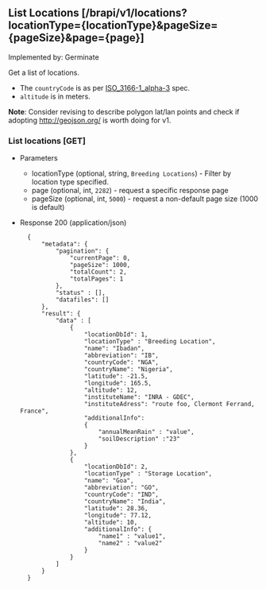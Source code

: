 ## List Locations [/brapi/v1/locations?locationType={locationType}&pageSize={pageSize}&page={page}]

Implemented by: Germinate

Get a list of locations.

* The `countryCode` is as per [ISO_3166-1_alpha-3](https://en.wikipedia.org/wiki/ISO_3166-1_alpha-3) spec.
* `altitude` is in meters.

**Note**: Consider revising to describe polygon lat/lan points and check if adopting http://geojson.org/ is worth doing for v1.

### List locations [GET]

+ Parameters
   + locationType (optional, string, `Breeding Locations`) - Filter by location type specified.
   + page (optional, int, `2282`) - request a specific response page
   + pageSize (optional, int, `5000`) - request a non-default page size (1000 is default)

+ Response 200 (application/json)
        
        {
            "metadata": {
                "pagination": { 
                    "currentPage": 0,
                    "pageSize": 1000,
                    "totalCount": 2,
                    "totalPages": 1
                },
                "status" : [],
                "datafiles": []
            },
            "result": {
                "data" : [
                    {
                        "locationDbId": 1,
                        "locationType" : "Breeding Location",
                        "name": "Ibadan",
                        "abbreviation": "IB",
                        "countryCode": "NGA",
                        "countryName": "Nigeria",
                        "latitude": -21.5,
                        "longitude": 165.5,
                        "altitude": 12,
                        "instituteName": "INRA - GDEC",
                        "instituteAdress": "route foo, Clermont Ferrand, France",
                        "additionalInfo": 
                        {
                            "annualMeanRain" : "value", 
                            "soilDescription" :"23"
                        }
                    },
                    {
                        "locationDbId": 2,
                        "locationType" : "Storage Location",
                        "name": "Goa",
                        "abbreviation": "GO",
                        "countryCode": "IND",
                        "countryName": "India",
                        "latitude": 28.36,
                        "longitude": 77.12,
                        "altitude": 10,
                        "additionalInfo": {
                            "name1" : "value1",
                            "name2" : "value2"
                        }
                    }
                ]
            }
        }


